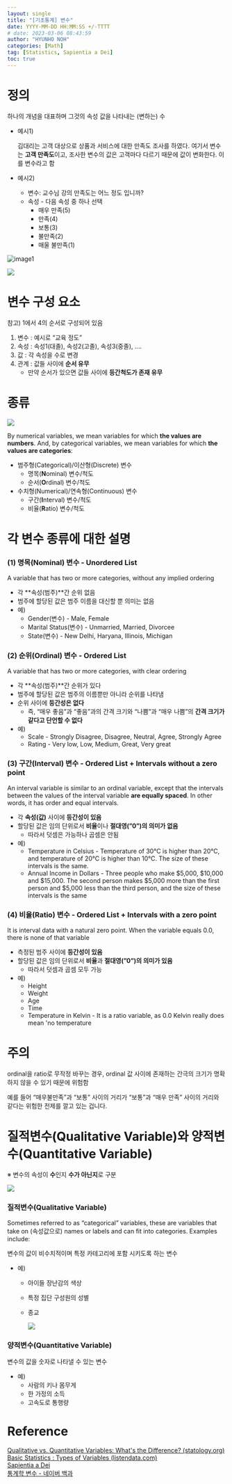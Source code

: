 ```yaml
---
layout: single
title: "[기초통계] 변수"
date: YYYY-MM-DD HH:MM:SS +/-TTTT
# date: 2023-03-06 08:43:59
author: "HYUNHO NOH"
categories: [Math]
tag: [Statistics, Sapientia a Dei]
toc: true
---
```

<!-- author_profile: false
toc: true
sidebar:
    nav: "docs"
--- -->

# 정의

하나의 개념을 대표하며 그것의 속성 값을 나타내는 (변하는) 수

- 예시1)
    
    김대리는 고객 대상으로 상품과 서비스에 대한 만족도 조사를 하였다. 여기서 변수는 **고객 만족도**이고, 조사한 변수의 값은 고객마다 다르기 때문에 값이 변화한다. 이를 변수라고 함
    
- 예시2)
    - 변수: 교수님 강의 만족도는 어느 정도 입니까?
    - 속성 - 다음 속성 중 하나 선택
        - 매우 만족(5)
        - 만족(4)
        - 보통(3)
        - 불만족(2)
        - 매울 불만족(1)

![image1](https://github.com/nhh2907/nhh2907.github.io/blob/master/image/2023-03-15_Math_Statistics_1-5_Variable/1.jpeg)

<img src = "https://github.com/nhh2907/nhh2907.github.io/blob/master/image/2023-03-15_Math_Statistics_1-5_Variable/1.jpeg">


# 변수 구성 요소

참고) 1에서 4의 순서로 구성되어 있음

1. 변수 : 예시로 “교육 정도”
2. 속성 : 속성1(대졸), 속성2(고졸), 속성3(중졸), ….
3. 값 : 각 속성을 수로 변경
4. 관계 : 값들 사이에 **순서 유무**
    - 만약 순서가 있으면 값들 사이에 **등간척도가 존재 유무**

# 종류

<img src = "https://github.com/nhh2907/nhh2907.github.io/blob/master/image/2023-03-15_Math_Statistics_1-5_Variable/4.png">

By numerical variables, we mean variables for which **the values are numbers**. And, by categorical variables, we mean variables for which **the values are categories**:

- 범주형(Categorical)/이산형(Discrete) 변수
    - 명목(**N**ominal) 변수/척도
    - 순서(**O**rdinal) 변수/척도
- 수치형(Numerical)/연속형(Continuous) 변수
    - 구간(**I**nterval) 변수/척도
    - 비율(**R**atio) 변수/척도

# 각 변수 종류에 대한 설명

### (1) 명목(Nominal) 변수 - Unordered List

A variable that has two or more categories, without any implied ordering

- 각 **속성(범주)**간 순위 없음
- 범주에 할당된 값은 범주 이름을 대신할 뿐 의미는 없음
- 예)
    - Gender(변수) - Male, Female
    - Marital Status(변수) - Unmarried, Married, Divorcee
    - State(변수) - New Delhi, Haryana, Illinois, Michigan

### (2) 순위(Ordinal) 변수 - Ordered List

A variable that has two or more categories, with clear ordering

- 각 **속성(범주)**간 순위가 있다
- 범주에 할당된 값은 범주의 이름뿐만 아니라 순위를 나타냄
- 순위 사이에 **등간성은 없다**
    - 즉, “매우 좋음”과 “좋음”과의 간격 크기와 “나쁨”과 “매우 나쁨”의 **간격 크기가 같다고 단언할 수 없다**
- 예)
    - Scale - Strongly Disagree, Disagree, Neutral, Agree, Strongly Agree
    - Rating - Very low, Low, Medium, Great, Very great

### (3) 구간(Interval) 변수 - Ordered List + Intervals without a zero point

An interval variable is similar to an ordinal variable, except that the intervals between the values of the interval variable **are equally spaced**. In other words, it has order and equal intervals.

- 각 **속성(값)** 사이에 **등간성이 있음**
- 할당된 값은 임의 단위로서 **비율**이나 **절대영(”0”)의 의미가 없음**
    - 따라서 덧셈은 가능하나 곱셈은 안됨
- 예)
    - Temperature in Celsius - Temperature of 30°C is higher than 20°C, and temperature of 20°C is higher than 10°C. The size of these intervals is the same.
    - Annual Income in Dollars - Three people who make $5,000, $10,000 and $15,000. The second person makes $5,000 more than the first person and $5,000 less than the third person, and the size of these intervals is the same

### (4) 비율(Ratio) 변수 - Ordered List + Intervals with a zero point

It is interval data with a natural zero point. When the variable equals 0.0, there is none of that variable

- 측정된 범주 사이에 **등간성이 있음**
- 할당된 값은 임의 단위로서 **비율**과 **절대영(”0”)의 의미가 있음**
    - 따라서 덧셈과 곱셈 모두 가능
- 예)
    - Height
    - Weight
    - Age
    - Time
    - Temperature in Kelvin - It is a ratio variable, as 0.0 Kelvin really does mean 'no temperature

# 주의

ordinal을 ratio로 무작정 바꾸는 경우, ordinal 값 사이에 존재하는 간극의 크기가 명확하지 않을 수 있기 때문에 위험함 

예를 들어 “매우불만족”과 “보통” 사이의 거리가 “보통”과 “매우 만족” 사이의 거리와 같다는 위험한 전제를 깔고 있는 겁니다.

# 질적변수(Qualitative Variable)와 양적변수(Quantitative Variable)

<aside>

※ 변수의 속성이 **수**인지 **수가 아닌지**로 구분

</aside>

<img src = "https://github.com/nhh2907/nhh2907.github.io/blob/master/image/2023-03-15_Math_Statistics_1-5_Variable/2.png">

### 질적변수(Qualitative Variable)
    
Sometimes referred to as “categorical” variables, these are variables that take on (속성값으로) names or labels and can fit into categories. Examples include: 

변수의 값이 비수치적이며 특정 카테고리에 포함 시키도록 하는 변수

- 예)
    - 아이들 장난감의 색상
    - 특정 집단 구성원의 성별
    - 종교
        
        <img src = "https://github.com/nhh2907/nhh2907.github.io/blob/master/image/2023-03-15_Math_Statistics_1-5_Variable/3.png">
            
### 양적변수(Quantitative Variable)
    
변수의 값을 숫자로 나타낼 수 있는 변수

- 예)
    - 사람의 키나 몸무게
    - 한 가정의 소득
    - 고속도로 통행량

# Reference

[Qualitative vs. Quantitative Variables: What's the Difference? (statology.org)](https://www.statology.org/qualitative-vs-quantitative-variables/)  
[Basic Statistics : Types of Variables (listendata.com)](https://www.listendata.com/2014/04/basic-statistics-types-of-variables.html)  
[Sapientia a Dei](https://www.youtube.com/watch?v=otvjWhlefnc&t=362s)  
[통계학 변수 - 네이버 백과](https://terms.naver.com/entry.naver?docId=727342&cid=42140&categoryId=42140)